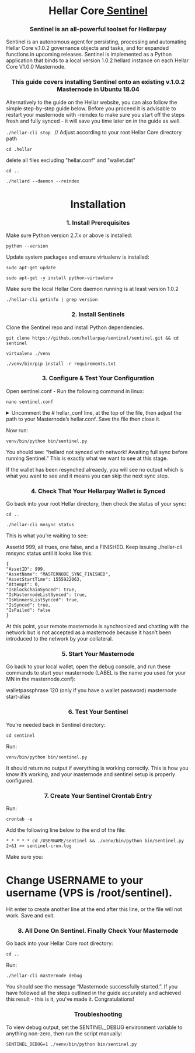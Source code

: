 <h1 align="center">Hellar Core<a href="https://github.com/hellarcore/sentinel" target="_blank"> Sentinel</a> 
<h3 align="center">Sentinel is an all-powerful toolset for Hellarpay</h3>


Sentinel is an autonomous agent for persisting, processing and automating Hellar Core v.1.0.2 governance objects and tasks, and for expanded functions in upcoming releases.
Sentinel is implemented as a Python application that binds to a local version 1.0.2 hellard instance on each Hellar Core V1.0.0 Masternode.

<h3 align="center">This guide covers installing Sentinel onto an existing v.1.0.2 Masternode in Ubuntu 18.04</h3>

Alternatively to the guide on the Hellar website, you can also follow the simple step-by-step guide below. Before you proceed it is advisable to restart your masternode with -reindex to make sure you start off the steps fresh and fully synced - it will save you time later on in the guide as well.

```./hellar-cli stop ``` // Adjust according to your root Hellar Core directory path

```cd .hellar```

delete all files excluding "hellar.conf" and "wallet.dat"

```cd ..```

```./hellard --daemon --reindex```

<h1 align="center">Installation</a> 

<h3 align="center">1. Install Prerequisites</h3>
Make sure Python version 2.7.x or above is installed:

```python --version```

Update system packages and ensure virtualenv is installed:

```sudo apt-get update```

```sudo apt-get -y install python-virtualenv```

Make sure the local Hellar Core daemon running is at least version 1.0.2

```./hellar-cli getinfo | grep version```


<h3 align="center">2. Install Sentinels</h3>

Clone the Sentinel repo and install Python dependencies.

```git clone https://github.com/hellarpay/sentinel/sentinel.git && cd sentinel```

```virtualenv ./venv```

```./venv/bin/pip install -r requirements.txt```


<h3 align="center">3. Configure & Test Your Configuration</h3>

Open sentinel.conf - Run the following command in linux:

```nano sentinel.conf```

<details>

<summary>Uncomment the # hellar_conf  line, at the top of the file, then adjust the path to your Masternode’s hellar.conf. Save the file then close it.</summary>

```ruby
   hellar_conf=/path/to/hellar.conf
```

</details>


Now run:

```venv/bin/python bin/sentinel.py```

You should see: “hellard not synced with network! Awaiting full sync before running Sentinel.” This is exactly what we want to see at this stage.

If the wallet has been resynched alreaedy, you will see no output which is what you want to see and it means you can skip the next sync step.


<h3 align="center">4. Check That Your Hellarpay Wallet is Synced</h3>

Go back into your root Hellar directory, then check the status of your sync:

```cd ..```

```./hellar-cli mnsync status```

This is what you’re waiting to see:

AssetId 999, all trues, one false, and a FINISHED. Keep issuing ./hellar-cli mnsync status until it looks like this:
```
{
"AssetID": 999,
"AssetName": "MASTERNODE_SYNC_FINISHED",
"AssetStartTime": 1555922063,
"Attempt": 0,
"IsBlockchainSynced": true,
"IsMasternodeListSynced": true,
"IsWinnersListSynced": true,
"IsSynced": true,
"IsFailed": false
}
```

At this point, your remote masternode is synchronized and chatting with the network but is not accepted as a masternode because it hasn’t been introduced to the network by your collateral.


<h3 align="center">5. Start Your Masternode</h3>
Go back to your local wallet, open the debug console, and run these commands to start your masternode (LABEL is the name you used for your MN in the masternode.conf):

walletpassphrase <YOURPASSPHRASE> 120 (only if you have a wallet password)
masternode start-alias <LABEL>


<h3 align="center">6. Test Your Sentinel</h3>
You’re needed back in Sentinel directory:

```cd sentinel```

Run:

```venv/bin/python bin/sentinel.py```

It should return no output if everything is working correctly. This is how you know it’s working, and your masternode and sentinel setup is properly configured.


<h3 align="center">7. Create Your Sentinel Crontab Entry</h3>
Run:

```crontab -e```

Add the following line below to the end of the file:

```* * * * * cd /USERNAME/sentinel && ./venv/bin/python bin/sentinel.py 2>&1 >> sentinel-cron.log```

Make sure you:

# Change USERNAME to your username (VPS is /root/sentinel).
Hit enter to create another line at the end after this line, or the file will not work.
Save and exit.


<h3 align="center">8. All Done On Sentinel. Finally Check Your Masternode</h3>

Go back into your Hellar Core root directory:

```cd ..```

Run:

```./hellar-cli masternode debug```

You should see the message “Masternode successfully started.”. If you have followed all the steps outlined in the guide accurately and achieved this result - this is it, you've made it. Congratulations!


<h3 align="center">Troubleshooting</h3>
To view debug output, set the SENTINEL_DEBUG environment variable to anything non-zero, then run the script manually:

```SENTINEL_DEBUG=1 ./venv/bin/python bin/sentinel.py```

